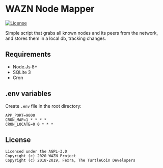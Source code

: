 WAZN Node Mapper
======================

[![License](https://img.shields.io/badge/license-AGPL--3.0-blueviolet)](https://opensource.org/licenses/AGPL-3.0)

Simple script that grabs all known nodes and its peers from the network, and stores them in a local db, tracking changes.

## Requirements

- Node.Js 8+
- SQLite 3
- Cron

## .env variables

Create ``.env`` file in the root directory:
```
APP_PORT=9000
CRON_MAP=1 * * * *
CRON_LOCATE=0 0 * * *
```

## License

```
Licensed under the AGPL-3.0
Copyright (c) 2020 WAZN Project
Copyright (c) 2018-2019, Fexra, The TurtleCoin Developers
```
